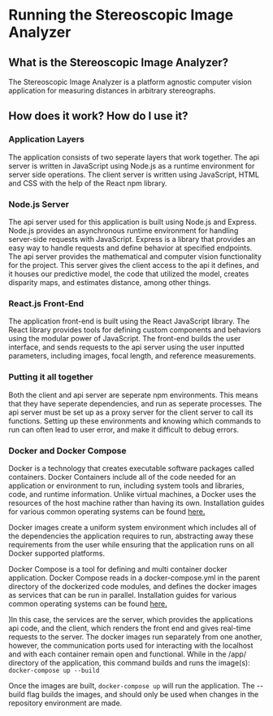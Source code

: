 # Running the Stereoscopic Image Analyzer
## What is the Stereoscopic Image Analyzer?
The Stereoscopic Image Analyzer is a platform agnostic computer vision application for measuring distances in arbitrary stereographs.

## How does it work? How do I use it?

### Application Layers
The application consists of two seperate layers that work together. The api server is written in JavaScript using Node.js as a runtime environment for server side operations. The client server is written using JavaScript, HTML and CSS with the help of the React npm library.

### Node.js Server
The api server used for this application is built using Node.js and Express. Node.js provides an asynchronous runtime environment for handling server-side requests with JavaScript. Express is a library that provides an easy way to handle requests and define behavior at specified endpoints.
The api server provides the mathematical and computer vision functionality for the project. This server gives the client access to the api it defines, and it houses our predictive model, the code that utilized the model, creates disparity maps, and estimates distance, among other things.

### React.js Front-End
The application front-end is built using the React JavaScript library. The React library provides tools for defining custom components and behaviors using the modular power of JavaScript. The front-end builds the user interface, and sends requests to the api server using the user inputted parameters, including images, focal length, and reference measurements.

### Putting it all together
Both the client and api server are seperate npm environments. This means that they have seperate dependencies, and run as seperate processes. The api server must be set up as a proxy server for the client server to call its functions. Setting up these environments and knowing which commands to run can often lead to user error, and make it difficult to debug errors.

### Docker and Docker Compose
Docker is a technology that creates executable software packages called containers. Docker Containers include all of the code needed for an application or environment to run, including system tools and libraries, code, and runtime information. Unlike virtual machines, a Docker uses the resources of the host machine rather than having its own.
Installation guides for various common operating systems can be found [here.](https://docs.docker.com/v17.09/engine/installation/)

Docker images create a uniform system environment which includes all of the dependencies the application requires to run, abstracting away these requirements from the user while ensuring that the application runs on all Docker supported platforms.

Docker Compose is a tool for defining and multi container docker application. Docker Compose reads in a docker-compose.yml in the parent directory of the dockerized code modules, and defines the docker images as services that can be run in parallel. Installation guides for various common operating systems can be found [here.](https://docs.docker.com/compose/install/)

)In this case, the services are the server, which provides the applications api code, and the client, which renders the front end and gives real-time requests to the server. The docker images run separately from one another, however, the communication ports used for interacting with the localhost and with each container remain open and functional.
While in the /app/ directory of the application, this command builds and runs the image(s): 
`docker-compose up --build`

Once the images are built, `docker-compose up` will run the application. The --build flag builds the images, and should only be used when changes in the repository environment are made.



